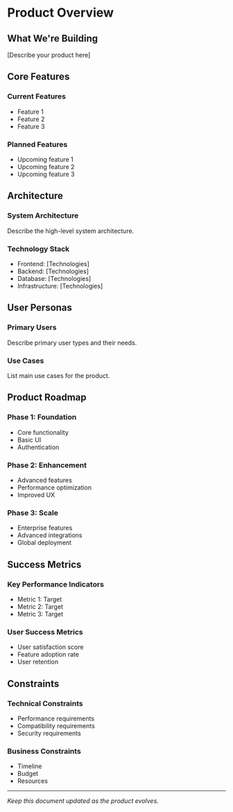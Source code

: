 # Product Overview

## What We're Building

[Describe your product here]

## Core Features

### Current Features
- Feature 1
- Feature 2
- Feature 3

### Planned Features
- Upcoming feature 1
- Upcoming feature 2
- Upcoming feature 3

## Architecture

### System Architecture
Describe the high-level system architecture.

### Technology Stack
- Frontend: [Technologies]
- Backend: [Technologies]
- Database: [Technologies]
- Infrastructure: [Technologies]

## User Personas

### Primary Users
Describe primary user types and their needs.

### Use Cases
List main use cases for the product.

## Product Roadmap

### Phase 1: Foundation
- Core functionality
- Basic UI
- Authentication

### Phase 2: Enhancement
- Advanced features
- Performance optimization
- Improved UX

### Phase 3: Scale
- Enterprise features
- Advanced integrations
- Global deployment

## Success Metrics

### Key Performance Indicators
- Metric 1: Target
- Metric 2: Target
- Metric 3: Target

### User Success Metrics
- User satisfaction score
- Feature adoption rate
- User retention

## Constraints

### Technical Constraints
- Performance requirements
- Compatibility requirements
- Security requirements

### Business Constraints
- Timeline
- Budget
- Resources

---

*Keep this document updated as the product evolves.*